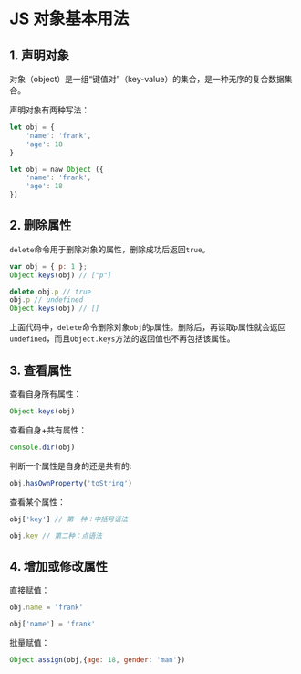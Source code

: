 # JS 对象基本用法

## 1. 声明对象

对象（object）是一组“键值对”（key-value）的集合，是一种无序的复合数据集合。

声明对象有两种写法：

```javascript
let obj = {
    'name': 'frank',
    'age': 18
}
```

```javascript
let obj = naw Object ({
    'name': 'frank',
    'age': 18
})
```

## 2. 删除属性

`delete`命令用于删除对象的属性，删除成功后返回`true`。

```javascript
var obj = { p: 1 };
Object.keys(obj) // ["p"]

delete obj.p // true
obj.p // undefined
Object.keys(obj) // []
```

上面代码中，`delete`命令删除对象`obj`的`p`属性。删除后，再读取`p`属性就会返回`undefined`，而且`Object.keys`方法的返回值也不再包括该属性。

## 3. 查看属性

查看自身所有属性：
```javascript
Object.keys(obj)
```
查看自身+共有属性：
```javascript
console.dir(obj)
```
判断一个属性是自身的还是共有的:
```javascript
obj.hasOwnProperty('toString')
```
查看某个属性：
```javascript
obj['key'] // 第一种：中括号语法

obj.key // 第二种：点语法
```

## 4. 增加或修改属性

直接赋值：
```javascript
obj.name = 'frank' 

obj['name'] = 'frank' 
```

批量赋值：
```javascript
Object.assign(obj,{age: 18, gender: 'man'})
```